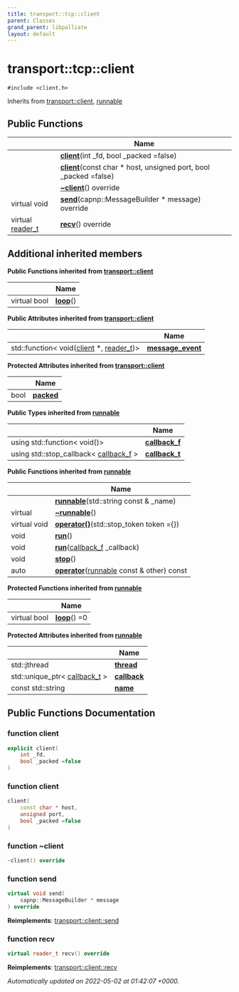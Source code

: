 ```yaml
---
title: transport::tcp::client
parent: Classes
grand_parent: libpalliate
layout: default
---
```


# transport::tcp::client






`#include <client.h>`

Inherits from [transport::client](/libpalliate/generated/Classes/classtransport_1_1client), [runnable](/libpalliate/generated/Classes/classrunnable)

## Public Functions

|                | Name           |
| -------------- | -------------- |
| | **[client](/libpalliate/generated/Classes/classtransport_1_1tcp_1_1client#function-client)**(int _fd, bool _packed =false) |
| | **[client](/libpalliate/generated/Classes/classtransport_1_1tcp_1_1client#function-client)**(const char * host, unsigned port, bool _packed =false) |
| | **[~client](/libpalliate/generated/Classes/classtransport_1_1tcp_1_1client#function-~client)**() override |
| virtual void | **[send](/libpalliate/generated/Classes/classtransport_1_1tcp_1_1client#function-send)**(capnp::MessageBuilder * message) override |
| virtual [reader_t](/libpalliate/generated/Namespaces/namespacetransport#using-reader-t) | **[recv](/libpalliate/generated/Classes/classtransport_1_1tcp_1_1client#function-recv)**() override |

## Additional inherited members

**Public Functions inherited from [transport::client](/libpalliate/generated/Classes/classtransport_1_1client)**

|                | Name           |
| -------------- | -------------- |
| virtual bool | **[loop](/libpalliate/generated/Classes/classtransport_1_1client#function-loop)**() |

**Public Attributes inherited from [transport::client](/libpalliate/generated/Classes/classtransport_1_1client)**

|                | Name           |
| -------------- | -------------- |
| std::function< void([client](/libpalliate/generated/Classes/classtransport_1_1client) *, [reader_t](/libpalliate/generated/Namespaces/namespacetransport#using-reader-t))> | **[message_event](/libpalliate/generated/Classes/classtransport_1_1client#variable-message-event)**  |

**Protected Attributes inherited from [transport::client](/libpalliate/generated/Classes/classtransport_1_1client)**

|                | Name           |
| -------------- | -------------- |
| bool | **[packed](/libpalliate/generated/Classes/classtransport_1_1client#variable-packed)**  |

**Public Types inherited from [runnable](/libpalliate/generated/Classes/classrunnable)**

|                | Name           |
| -------------- | -------------- |
| using std::function< void()> | **[callback_f](/libpalliate/generated/Classes/classrunnable#using-callback-f)**  |
| using std::stop_callback< [callback_f](/libpalliate/generated/Classes/classrunnable#using-callback-f) > | **[callback_t](/libpalliate/generated/Classes/classrunnable#using-callback-t)**  |

**Public Functions inherited from [runnable](/libpalliate/generated/Classes/classrunnable)**

|                | Name           |
| -------------- | -------------- |
| | **[runnable](/libpalliate/generated/Classes/classrunnable#function-runnable)**(std::string const & _name) |
| virtual | **[~runnable](/libpalliate/generated/Classes/classrunnable#function-~runnable)**() |
| virtual void | **[operator()](/libpalliate/generated/Classes/classrunnable#function-operator())**(std::stop_token token ={}) |
| void | **[run](/libpalliate/generated/Classes/classrunnable#function-run)**() |
| void | **[run](/libpalliate/generated/Classes/classrunnable#function-run)**([callback_f](/libpalliate/generated/Classes/classrunnable#using-callback-f) _callback) |
| void | **[stop](/libpalliate/generated/Classes/classrunnable#function-stop)**() |
| auto | **[operator](/libpalliate/generated/Classes/classrunnable#function-operator)**([runnable](/libpalliate/generated/Classes/classrunnable) const & other) const |

**Protected Functions inherited from [runnable](/libpalliate/generated/Classes/classrunnable)**

|                | Name           |
| -------------- | -------------- |
| virtual bool | **[loop](/libpalliate/generated/Classes/classrunnable#function-loop)**() =0 |

**Protected Attributes inherited from [runnable](/libpalliate/generated/Classes/classrunnable)**

|                | Name           |
| -------------- | -------------- |
| std::jthread | **[thread](/libpalliate/generated/Classes/classrunnable#variable-thread)**  |
| std::unique_ptr< [callback_t](/libpalliate/generated/Classes/classrunnable#using-callback-t) > | **[callback](/libpalliate/generated/Classes/classrunnable#variable-callback)**  |
| const std::string | **[name](/libpalliate/generated/Classes/classrunnable#variable-name)**  |


## Public Functions Documentation

### function client

```cpp
explicit client(
    int _fd,
    bool _packed =false
)
```


### function client

```cpp
client(
    const char * host,
    unsigned port,
    bool _packed =false
)
```


### function ~client

```cpp
~client() override
```


### function send

```cpp
virtual void send(
    capnp::MessageBuilder * message
) override
```


**Reimplements**: [transport::client::send](/libpalliate/generated/Classes/classtransport_1_1client#function-send)


### function recv

```cpp
virtual reader_t recv() override
```


**Reimplements**: [transport::client::recv](/libpalliate/generated/Classes/classtransport_1_1client#function-recv)



_Automatically updated on 2022-05-02 at 01:42:07 +0000._